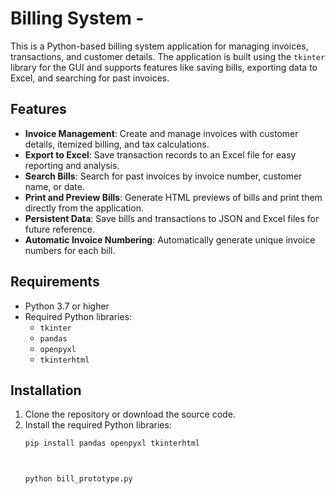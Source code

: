 # Billing System - 

This is a Python-based billing system application for managing invoices, transactions, and customer details. The application is built using the `tkinter` library for the GUI and supports features like saving bills, exporting data to Excel, and searching for past invoices.

## Features

- **Invoice Management**: Create and manage invoices with customer details, itemized billing, and tax calculations.
- **Export to Excel**: Save transaction records to an Excel file for easy reporting and analysis.
- **Search Bills**: Search for past invoices by invoice number, customer name, or date.
- **Print and Preview Bills**: Generate HTML previews of bills and print them directly from the application.
- **Persistent Data**: Save bills and transactions to JSON and Excel files for future reference.
- **Automatic Invoice Numbering**: Automatically generate unique invoice numbers for each bill.

## Requirements

- Python 3.7 or higher
- Required Python libraries:
  - `tkinter`
  - `pandas`
  - `openpyxl`
  - `tkinterhtml`

## Installation

1. Clone the repository or download the source code.
2. Install the required Python libraries:
   ```bash
   pip install pandas openpyxl tkinterhtml



   python bill_prototype.py
